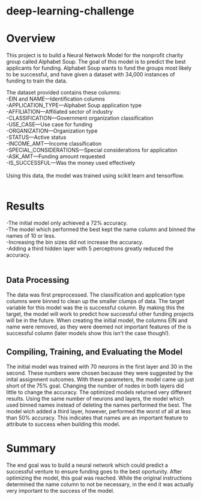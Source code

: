 # deep-learning-challenge

# Overview

This project is to build a Neural Network Model for the nonprofit charity group called Alphabet Soup. The goal of this model is to predict the best applicants for funding. Alphabet Soup wants to fund the groups most likely to be successful, and have given a dataset with 34,000 instances of funding to train the data. 

The dataset provided contains these columns:</br>
-EIN and NAME—Identification columns</br>
-APPLICATION_TYPE—Alphabet Soup application type</br>
-AFFILIATION—Affiliated sector of industry</br>
-CLASSIFICATION—Government organization classification</br>
-USE_CASE—Use case for funding</br>
-ORGANIZATION—Organization type</br>
-STATUS—Active status</br>
-INCOME_AMT—Income classification</br>
-SPECIAL_CONSIDERATIONS—Special considerations for application</br>
-ASK_AMT—Funding amount requested</br>
-IS_SUCCESSFUL—Was the money used effectively</br>
</br>
Using this data, the model was trained using scikit learn and tensorflow. </br>
</br>
# Results
-The initial model only achieved a 72% accuracy. </br>
-The model which performed the best kept the name column and binned the names of 10 or less. </br>
-Increasing the bin sizes did not increase the accuracy.</br>
-Adding a third hidden layer with 5 perceptrons greatly reduced the accuracy.</br>
</br>
## Data Processing
The data was first preprocessed. The classification and application type columns were binned to clean up the smaller clumps of data. The target variable for this model was the is successful column. By making this the target, the model will work to predict how successful other funding projects will be in the future. When creating the initial model, the columns EIN and name were removed, as they were deemed not important features of the is successful column (later models show this isn't the case though!). 
</br>
## Compiling, Training, and Evaluating the Model
The initial model was trained with 70 neurons in the first layer and 30 in the second. These numbers were chosen because they were suggested by the inital assignment outcomes. With these parameters, the model came up just short of the 75% goal. Changing the number of nodes in both layers did little to change the accuracy.
The optimized models returned very different results. Using the same number of neurons and layers, the model which used binned names instead of deleting the names performed the best. The model wich added a third layer, however, performed the worst of all at less than 50% accuracy. This indicates that names are an important feature to attribute to success when building this model.
</br>
# Summary
The end goal was to build a neural network which could predict a successful venture to ensure funding goes to the best oportunity. After optimizing the model, this goal was reached. While the original instructions determined the name column to not be necessary, in the end it was actually very important to the success of the model. 
